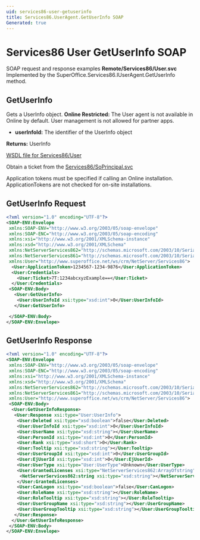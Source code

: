 ```yaml
---
uid: services86-user-getuserinfo
title: Services86.UserAgent.GetUserInfo SOAP
Generated: true
---
```


# Services86 User GetUserInfo SOAP

SOAP request and response examples **Remote/Services86/User.svc**
Implemented by the <see cref="M:SuperOffice.Services86.IUserAgent.GetUserInfo">SuperOffice.Services86.IUserAgent.GetUserInfo</see> method.

## GetUserInfo

Gets a UserInfo object.
<para /><b>Online Restricted:</b> The User agent is not available in Online by default. User management is not allowed for partner apps.

* **userInfoId:** The identifier of the UserInfo object

**Returns:** UserInfo


[WSDL file for Services86/User](../Services86-User.md)

Obtain a ticket from the [Services86/SoPrincipal.svc](../SoPrincipal/SoPrincipal.md)

Application tokens must be specified if calling an Online installation. ApplicationTokens are not checked for on-site installations.

## GetUserInfo Request

```xml
<?xml version="1.0" encoding="UTF-8"?>
<SOAP-ENV:Envelope
 xmlns:SOAP-ENV="http://www.w3.org/2003/05/soap-envelope"
 xmlns:SOAP-ENC="http://www.w3.org/2003/05/soap-encoding"
 xmlns:xsi="http://www.w3.org/2001/XMLSchema-instance"
 xmlns:xsd="http://www.w3.org/2001/XMLSchema"
 xmlns:NetServerServices862="http://schemas.microsoft.com/2003/10/Serialization/Arrays"
 xmlns:NetServerServices861="http://schemas.microsoft.com/2003/10/Serialization/"
 xmlns:User="http://www.superoffice.net/ws/crm/NetServer/Services86">
  <User:ApplicationToken>1234567-1234-9876</User:ApplicationToken>
  <User:Credentials>
    <User:Ticket>7T:1234abcxyzExample==</User:Ticket>
  </User:Credentials>
 <SOAP-ENV:Body>
   <User:GetUserInfo>
    <User:UserInfoId xsi:type="xsd:int">0</User:UserInfoId>
   </User:GetUserInfo>

 </SOAP-ENV:Body>
</SOAP-ENV:Envelope>

```


## GetUserInfo Response

```xml
<?xml version="1.0" encoding="UTF-8"?>
<SOAP-ENV:Envelope
 xmlns:SOAP-ENV="http://www.w3.org/2003/05/soap-envelope"
 xmlns:SOAP-ENC="http://www.w3.org/2003/05/soap-encoding"
 xmlns:xsi="http://www.w3.org/2001/XMLSchema-instance"
 xmlns:xsd="http://www.w3.org/2001/XMLSchema"
 xmlns:NetServerServices862="http://schemas.microsoft.com/2003/10/Serialization/Arrays"
 xmlns:NetServerServices861="http://schemas.microsoft.com/2003/10/Serialization/"
 xmlns:User="http://www.superoffice.net/ws/crm/NetServer/Services86">
 <SOAP-ENV:Body>
  <User:GetUserInfoResponse>
   <User:Response xsi:type="User:UserInfo">
    <User:Deleted xsi:type="xsd:boolean">false</User:Deleted>
    <User:UserInfoId xsi:type="xsd:int">0</User:UserInfoId>
    <User:UserName xsi:type="xsd:string"></User:UserName>
    <User:PersonId xsi:type="xsd:int">0</User:PersonId>
    <User:Rank xsi:type="xsd:short">0</User:Rank>
    <User:Tooltip xsi:type="xsd:string"></User:Tooltip>
    <User:UserGroupId xsi:type="xsd:int">0</User:UserGroupId>
    <User:EjUserId xsi:type="xsd:int">0</User:EjUserId>
    <User:UserType xsi:type="User:UserType">Unknown</User:UserType>
    <User:GrantedLicenses xsi:type="NetServerServices862:ArrayOfstring">
     <NetServerServices862:string xsi:type="xsd:string"></NetServerServices862:string>
    </User:GrantedLicenses>
    <User:CanLogon xsi:type="xsd:boolean">false</User:CanLogon>
    <User:RoleName xsi:type="xsd:string"></User:RoleName>
    <User:RoleTooltip xsi:type="xsd:string"></User:RoleTooltip>
    <User:UserGroupName xsi:type="xsd:string"></User:UserGroupName>
    <User:UserGroupTooltip xsi:type="xsd:string"></User:UserGroupTooltip>
   </User:Response>
  </User:GetUserInfoResponse>
 </SOAP-ENV:Body>
</SOAP-ENV:Envelope>

```

